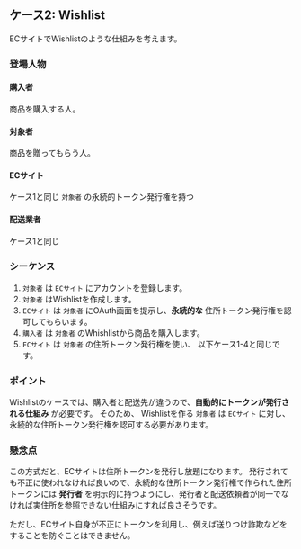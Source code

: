 ## ケース2: Wishlist

ECサイトでWishlistのような仕組みを考えます。

### 登場人物

#### 購入者
商品を購入する人。

#### 対象者
商品を贈ってもらう人。

#### ECサイト
ケース1と同じ
`対象者` の永続的トークン発行権を持つ

#### 配送業者
ケース1と同じ

### シーケンス

1. `対象者` は `ECサイト` にアカウントを登録します。
2. `対象者` はWishlistを作成します。
3. `ECサイト` は `対象者` にOAuth画面を提示し、**永続的な** 住所トークン発行権を認可してもらいます。
4. `購入者` は `対象者` のWhishlistから商品を購入します。
5. `ECサイト` は `対象者` の住所トークン発行権を使い、 以下ケース1-4と同じです。

### ポイント

Wishlistのケースでは、購入者と配送先が違うので、**自動的にトークンが発行される仕組み** が必要です。
そのため、 Wishlistを作る `対象者` は `ECサイト` に対し、永続的な住所トークン発行権を認可する必要があります。

### 懸念点

この方式だと、ECサイトは住所トークンを発行し放題になります。
発行されても不正に使われなければ良いので、永続的な住所トークン発行権で作られた住所トークンには **発行者** を明示的に持つようにし、発行者と配送依頼者が同一でなければ実住所を参照できない仕組みにすれば良さそうです。

ただし、ECサイト自身が不正にトークンを利用し、例えば送りつけ詐欺などをすることを防ぐことはできません。
